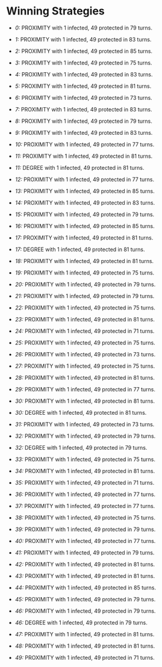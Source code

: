 # Winning Strategies

* _0:_ PROXIMITY with 1 infected, 49 protected in 79 turns.


* _1:_ PROXIMITY with 1 infected, 49 protected in 83 turns.


* _2:_ PROXIMITY with 1 infected, 49 protected in 85 turns.


* _3:_ PROXIMITY with 1 infected, 49 protected in 75 turns.


* _4:_ PROXIMITY with 1 infected, 49 protected in 83 turns.


* _5:_ PROXIMITY with 1 infected, 49 protected in 81 turns.


* _6:_ PROXIMITY with 1 infected, 49 protected in 73 turns.


* _7:_ PROXIMITY with 1 infected, 49 protected in 83 turns.


* _8:_ PROXIMITY with 1 infected, 49 protected in 79 turns.


* _9:_ PROXIMITY with 1 infected, 49 protected in 83 turns.


* _10:_ PROXIMITY with 1 infected, 49 protected in 77 turns.


* _11:_ PROXIMITY with 1 infected, 49 protected in 81 turns.


* _11:_ DEGREE with 1 infected, 49 protected in 81 turns.


* _12:_ PROXIMITY with 1 infected, 49 protected in 77 turns.


* _13:_ PROXIMITY with 1 infected, 49 protected in 85 turns.


* _14:_ PROXIMITY with 1 infected, 49 protected in 83 turns.


* _15:_ PROXIMITY with 1 infected, 49 protected in 79 turns.


* _16:_ PROXIMITY with 1 infected, 49 protected in 85 turns.


* _17:_ PROXIMITY with 1 infected, 49 protected in 81 turns.


* _17:_ DEGREE with 1 infected, 49 protected in 81 turns.


* _18:_ PROXIMITY with 1 infected, 49 protected in 81 turns.


* _19:_ PROXIMITY with 1 infected, 49 protected in 75 turns.


* _20:_ PROXIMITY with 1 infected, 49 protected in 79 turns.


* _21:_ PROXIMITY with 1 infected, 49 protected in 79 turns.


* _22:_ PROXIMITY with 1 infected, 49 protected in 75 turns.


* _23:_ PROXIMITY with 1 infected, 49 protected in 81 turns.


* _24:_ PROXIMITY with 1 infected, 49 protected in 71 turns.


* _25:_ PROXIMITY with 1 infected, 49 protected in 75 turns.


* _26:_ PROXIMITY with 1 infected, 49 protected in 73 turns.


* _27:_ PROXIMITY with 1 infected, 49 protected in 75 turns.


* _28:_ PROXIMITY with 1 infected, 49 protected in 81 turns.


* _29:_ PROXIMITY with 1 infected, 49 protected in 77 turns.


* _30:_ PROXIMITY with 1 infected, 49 protected in 81 turns.


* _30:_ DEGREE with 1 infected, 49 protected in 81 turns.


* _31:_ PROXIMITY with 1 infected, 49 protected in 73 turns.


* _32:_ PROXIMITY with 1 infected, 49 protected in 79 turns.


* _32:_ DEGREE with 1 infected, 49 protected in 79 turns.


* _33:_ PROXIMITY with 1 infected, 49 protected in 75 turns.


* _34:_ PROXIMITY with 1 infected, 49 protected in 81 turns.


* _35:_ PROXIMITY with 1 infected, 49 protected in 71 turns.


* _36:_ PROXIMITY with 1 infected, 49 protected in 77 turns.


* _37:_ PROXIMITY with 1 infected, 49 protected in 77 turns.


* _38:_ PROXIMITY with 1 infected, 49 protected in 75 turns.


* _39:_ PROXIMITY with 1 infected, 49 protected in 79 turns.


* _40:_ PROXIMITY with 1 infected, 49 protected in 77 turns.


* _41:_ PROXIMITY with 1 infected, 49 protected in 79 turns.


* _42:_ PROXIMITY with 1 infected, 49 protected in 81 turns.


* _43:_ PROXIMITY with 1 infected, 49 protected in 81 turns.


* _44:_ PROXIMITY with 1 infected, 49 protected in 85 turns.


* _45:_ PROXIMITY with 1 infected, 49 protected in 79 turns.


* _46:_ PROXIMITY with 1 infected, 49 protected in 79 turns.


* _46:_ DEGREE with 1 infected, 49 protected in 79 turns.


* _47:_ PROXIMITY with 1 infected, 49 protected in 81 turns.


* _48:_ PROXIMITY with 1 infected, 49 protected in 81 turns.


* _49:_ PROXIMITY with 1 infected, 49 protected in 71 turns.


